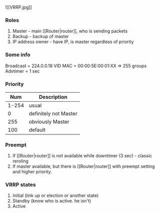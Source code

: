 ![[VRRP.jpg]]
### Roles
1) Master - main [[Router|router]], who is sending packets
2) Backup - backup of master
3) IP address owner - have IP, is master regardless of priority

### Some info
Broadcast = 224.0.0.18
VID MAC = 00:00:5E:00:01:XX => 255 groups
Advtimer = 1 sec

### Priority

| Num   | Description           |
| ----- | --------------------- |
| 1-254 | usual                 |
| 0     | definitely not Master |
| 255   | obviously Master      |
| 100   | default               |
### Preempt
1) If [[Router|router]]  is not available while downtimer (3 sec) - classic reroling
2) If master available, but there is [[Router|router]] with preempt setting and higher priority.

### VRRP states
1) Initial (link up or election or another state)
2) Standby (know who is active. he isn't)
3) Active